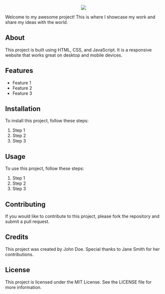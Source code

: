 <p align="center">
  <img src="https://github.com/salimizel/salimizel/blob/master/ezgif.com-video-to-gif%20(3).gif">
</p>


<!DOCTYPE html>
<html>
  <head>
    <meta charset="UTF-8">
    <title>My Awesome Project</title>
  </head>
  <body>
    <p>Welcome to my awesome project! This is where I showcase my work and share my ideas with the world.</p>
    <h2>About</h2>
    <p>This project is built using HTML, CSS, and JavaScript. It is a responsive website that works great on desktop and mobile devices.</p>
    <h2>Features</h2>
    <ul>
      <li>Feature 1</li>
      <li>Feature 2</li>
      <li>Feature 3</li>
    </ul>
    <h2>Installation</h2>
    <p>To install this project, follow these steps:</p>
    <ol>
      <li>Step 1</li>
      <li>Step 2</li>
      <li>Step 3</li>
    </ol>
    <h2>Usage</h2>
    <p>To use this project, follow these steps:</p>
    <ol>
      <li>Step 1</li>
      <li>Step 2</li>
      <li>Step 3</li>
    </ol>
    <h2>Contributing</h2>
    <p>If you would like to contribute to this project, please fork the repository and submit a pull request.</p>
    <h2>Credits</h2>
    <p>This project was created by John Doe. Special thanks to Jane Smith for her contributions.</p>
    <h2>License</h2>
    <p>This project is licensed under the MIT License. See the LICENSE file for more information.</p>
  </body>
</html>
